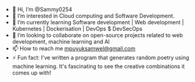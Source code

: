 - 👋 Hi, I’m @Sammy0254
- 👀 I’m interested in Cloud computing and Software Development.
- 🌱 I’m currently learning Software development | Web development | Kubernetes | Dockerisation | DevOps $ DevSecOps
- 💞️ I’m looking to collaborate on open-source projects related to web development, machine learning and AI
- 📫 How to reach me mpuyuksamwel@gmail.com 
- ⚡ Fun fact: I've written a program that generates random poetry using machine learning. It's fascinating to see the creative combinations it comes up with!

<!---
Sammy0254/Sammy0254 is a ✨ special ✨ repository because its `README.md` (this file) appears on your GitHub profile.
You can click the Preview link to take a look at your changes.
--->
